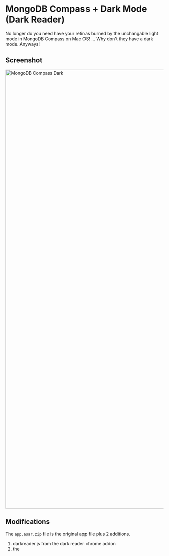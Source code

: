 # MongoDB Compass + Dark Mode (Dark Reader)
No longer do you need have your retinas burned by the unchangable light mode in MongoDB Compass on Mac OS! ... Why don't they have a dark mode..Anyways!

## Screenshot
<img width="1392" alt="MongoDB Compass Dark" src="https://user-images.githubusercontent.com/70029654/129631360-a317b486-a400-4567-977d-e6aaea86bcee.png">

## Modifications
The `app.asar.zip` file is the original app file plus 2 additions. 

1. darkreader.js from the dark reader chrome addon
2.  the <script> tag to link the javascript the html. No other modifications have been made.

_This file is simply hosted here to make it easier to drag and drop dark mode_
  
Original idea for Linux/Windows from [Reddit](https://www.reddit.com/r/mongodb/comments/mj1zr0/successfully_achieved_darkmode_for_mongodb_compass/)

Linux Users: your directory would look something like `/usr/lib/mongodb-compass/resources` -
[This guy's script might also work](https://github.com/Pragalbha-Patil/mongodb-compass-dark-mode)

Windows Users: The `app.asar` file should work, just paste it into the correct MongoDB Compass directory for Windows maybe `C:\Users\{YourUsername}\program files\MongoDB Compass\resources`

## TLDR (Mac file path); 
1. Download file 
2. navigate to `/Applications/MongoDB Compass/Contents/Resources` 
3. rename _app.asar_ (to make backup)
4. unzip `app.asar.zip` 
5. drag and drop `app.asar` file into `/Applications/MongoDB Compass/Contents/Resources` 

## Walkthrough (Mac file path):

1. Download [MongoDB Compass](https://www.mongodb.com/try/download/compass) (tested on version 1.28.1 on MacOS 10.15.7)
2. Download the dark mode `asar.zip` from this repo (original asar + dark reader chrome addon)
3. Once installed, go to the finder and click your `/Applications` folder
4. Find MongoDB Compass in the list and right click `Show Package Contents`
5. Click `/Contents`
6. Click `/Resources`
7. Rename the original `app.asar` in `/Resources` to `app_original.asar`
8. Copy the `app.asar.zip` that you downloaded from this repo and paste it into the `/Resources` folder
9. Make sure to **unzip** the `app.asar.zip` file here.
10. Restart MongoDB Compass and it will be dark!

## Usage
Dark mode has no settings or toggle, it is just on. **This is the way**.

## Failed?
If you want to revert back, simply **delete** the file _app.asar_ and **rename** the original _app_original.asar_ back to _app.asar_.
  
Then Restart MongoDB Compass
  
You can always delete the app and install it again
  
## DIY
These are the commands i used to extract the file and repackage it with the modifications.
  1. `npx asar extract app.asar destination_folder`
  2. `npx asar pack destination_folder app.new.asar`

__*Mac Script Coming Soon*__
